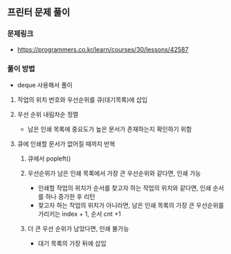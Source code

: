 ## 프린터 문제 풀이

### 문제링크
- https://programmers.co.kr/learn/courses/30/lessons/42587

### 풀이 방법 
- deque 사용해서 풀이 

1. 작업의 위치 번호와 우선순위를 큐(대기목록)에 삽입 

2. 우선 순위 내림차순 정렬 
    - 남은 인쇄 목록에 중요도가 높은 문서가 존재하는지 확인하기 위함 
    
3. 큐에 인쇄할 문서가 없어질 때까지 반복 
    1. 큐에서 popleft()
    
    2. 우선순위가 남은 인쇄 목록에서 가장 큰 우선순위와 같다면, 인쇄 가능 
        + 인쇄할 작업의 위치가 순서를 찾고자 하는 작업의 위치와 같다면, 인쇄 순서를 하나 증가한 후 리턴
        + 찾고자 하는 작업의 위치가 아니라면, 남은 인쇄 목록의 가장 큰 우선순위를 가리키는 index + 1, 순서 cnt +1 
        
    3. 더 큰 우선 순위가 남았다면, 인쇄 불가능 
        + 대기 목록의 가장 뒤에 삽입 